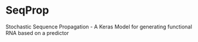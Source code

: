# SeqProp
Stochastic Sequence Propagation - A Keras Model for generating functional RNA based on a predictor
